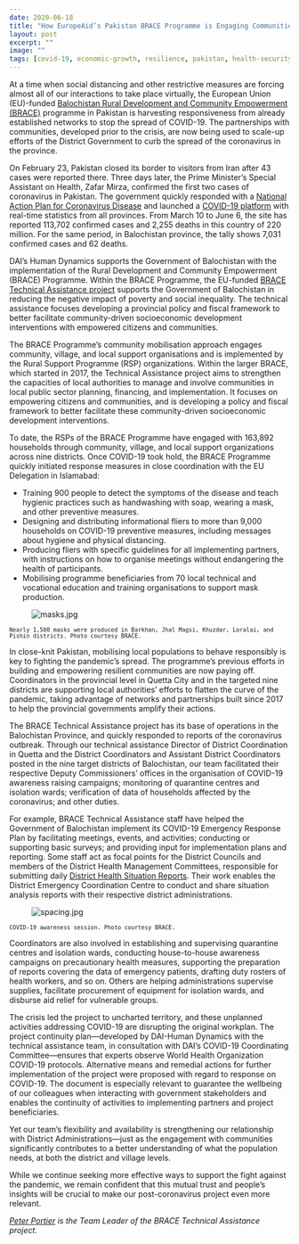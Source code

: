 ```yaml
---
date: 2020-06-18
title: "How EuropeAid’s Pakistan BRACE Programme is Engaging Communities in the COVID-19 Era"
layout: post
excerpt: ""
image: ""
tags: [covid-19, economic-growth, resilience, pakistan, health-security-2]
---
```

<p>At a time when social distancing and other restrictive measures are forcing almost all of our interactions to take place virtually, the European Union (EU)-funded <a href="https://www.dai.com/our-work/projects/pakistan-balochistan-rural-development-and-community-empowerment-programme-brace">Balochistan Rural Development and Community Empowerment (BRACE)</a> programme in Pakistan is harvesting responsiveness from already established networks to stop the spread of COVID-19. The partnerships with communities, developed prior to the crisis, are now being used to scale-up efforts of the District Government to curb the spread of the coronavirus in the province.</p><p>On February 23, Pakistan closed its border to visitors from Iran after 43 cases were reported there. Three days later, the Prime Minister’s Special Assistant on Health, Zafar Mirza, confirmed the first two cases of coronavirus in Pakistan. The government quickly responded with a <a href="https://www.nih.org.pk/wp-content/uploads/2020/03/COVID-19-NAP-V2-13-March-2020.pdf">National Action Plan for Coronavirus Disease</a> and launched a <a href="http://covid.gov.pk/stats/pakistan">COVID-19 platform</a> with real-time statistics from all provinces. From March 10 to June 6, the site has reported 113,702 confirmed cases and 2,255 deaths in this country of 220 million. For the same period, in Balochistan province, the tally shows 7,031 confirmed cases and 62 deaths.</p><p>DAI’s Human Dynamics supports the Government of Balochistan with the implementation of the Rural Development and Community Empowerment (BRACE) Programme. Within the BRACE Programme, the EU-funded <a href="https://www.dai.com/our-work/projects/pakistan-balochistan-rural-development-and-community-empowerment-programme-brace">BRACE Technical Assistance project</a> supports the Government of Balochistan in reducing the negative impact of poverty and social inequality. The technical assistance focuses developing a provincial policy and fiscal framework to better facilitate community-driven socioeconomic development interventions with empowered citizens and communities.</p><p>The BRACE Programme’s community mobilisation approach engages community, village, and local support organisations and is implemented by the Rural Support Programme (RSP) organizations. Within the larger BRACE, which started in 2017, the Technical Assistance project aims to strengthen the capacities of local authorities to manage and involve communities in local public sector planning, financing, and implementation. It focuses on empowering citizens and communities, and is developing a policy and fiscal framework to better facilitate these community-driven socioeconomic development interventions.</p><p>To date, the RSPs of the BRACE Programme have engaged with 163,892 households through community, village, and local support organizations across nine districts. Once COVID-19 took hold, the BRACE Programme quickly initiated response measures in close coordination with the EU Delegation in Islamabad:</p><ul><li>Training 900 people to detect the symptoms of the disease and teach hygienic practices such as handwashing with soap, wearing a mask, and other preventive measures.</li><li>Designing and distributing informational fliers to more than 9,000 households on COVID-19 preventive measures, including messages about hygiene and physical distancing.</li><li>Producing fliers with specific guidelines for all implementing partners, with instructions on how to organise meetings without endangering the health of participants.</li><li>Mobilising programme beneficiaries from 70 local technical and vocational education and training organisations to support mask production.</li></ul><figure class="kg-card kg-image-card"><img src="https://pubs.ghost.io/uploads/masks.jpg" class="kg-image" alt="masks.jpg" loading="lazy"></figure><p><code><code>Nearly 1,500 masks were produced in Barkhan, Jhal Magsi, Khuzdar, Loralai, and Pishin districts. Photo courtesy BRACE.</code></code></p><p>In close-knit Pakistan, mobilising local populations to behave responsibly is key to fighting the pandemic’s spread. The programme’s previous efforts in building and empowering resilient communities are now paying off. Coordinators in the provincial level in Quetta City and in the targeted nine districts are supporting local authorities’ efforts to flatten the curve of the pandemic, taking advantage of networks and partnerships built since 2017 to help the provincial governments amplify their actions.</p><p>The BRACE Technical Assistance project has its base of operations in the Balochistan Province, and quickly responded to reports of the coronavirus outbreak. Through our technical assistance Director of District Coordination in Quetta and the District Coordinators and Assistant District Coordinators posted in the nine target districts of Balochistan, our team facilitated their respective Deputy Commissioners’ offices in the organisation of COVID-19 awareness raising campaigns; monitoring of quarantine centres and isolation wards; verification of data of households affected by the coronavirus; and other duties.</p><p>For example, BRACE Technical Assistance staff have helped the Government of Balochistan implement its COVID-19 Emergency Response Plan by facilitating meetings, events, and activities; conducting or supporting basic surveys; and providing input for implementation plans and reporting. Some staff act as focal points for the District Councils and members of the District Health Management Committees, responsible for submitting daily <a href="http://www.rspn.org/index.php/covid-19/#parentVerticalTab1">District Health Situation Reports</a>. Their work enables the District Emergency Coordination Centre to conduct and share situation analysis reports with their respective district administrations.</p><figure class="kg-card kg-image-card"><img src="https://pubs.ghost.io/uploads/spacing.jpg" class="kg-image" alt="spacing.jpg" loading="lazy"></figure><p><code><code>COVID-19 awareness session. Photo courtesy BRACE.</code></code></p><p>Coordinators are also involved in establishing and supervising quarantine centres and isolation wards, conducting house-to-house awareness campaigns on precautionary health measures, supporting the preparation of reports covering the data of emergency patients, drafting duty rosters of health workers, and so on. Others are helping administrations supervise supplies, facilitate procurement of equipment for isolation wards, and disburse aid relief for vulnerable groups.</p><p>The crisis led the project to uncharted territory, and these unplanned activities addressing COVID-19 are disrupting the original workplan. The project continuity plan—developed by DAI-Human Dynamics with the technical assistance team, in consultation with DAI’s COVID-19 Coordinating Committee—ensures that experts observe World Health Organization COVID-19 protocols. Alternative means and remedial actions for further implementation of the project were proposed with regard to response on COVID-19. The document is especially relevant to guarantee the wellbeing of our colleagues when interacting with government stakeholders and enables the continuity of activities to implementing partners and project beneficiaries.</p><p>Yet our team’s flexibility and availability is strengthening our relationship with District Administrations—just as the engagement with communities significantly contributes to a better understanding of what the population needs, at both the district and village levels.</p><p>While we continue seeking more effective ways to support the fight against the pandemic, we remain confident that this mutual trust and people’s insights will be crucial to make our post-coronavirus project even more relevant.</p><p><em><a href="https://www.linkedin.com/in/peter-portier-a439b725/">Peter Portier</a> is the Team Leader of the BRACE Technical Assistance project.</em></p>
  
